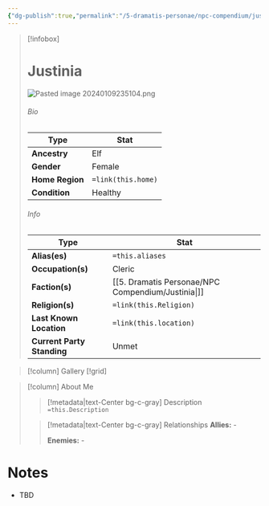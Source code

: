 ```yaml
---
{"dg-publish":true,"permalink":"/5-dramatis-personae/npc-compendium/justinia/","noteIcon":""}
---
```



> [!infobox]
> # Justinia
> ![Pasted image 20240109235104.png](/img/user/x.%20Assets/Attachments/Pasted%20image%2020240109235104.png)
> ###### Bio
> Type |  Stat |
> ---|---|
> **Ancestry** | Elf |
> **Gender** | Female |
> **Home Region** | `=link(this.home)` |
> **Condition** | Healthy |
> ###### Info
> Type |  Stat |
> ---|---|
> **Alias(es)** | `=this.aliases` |
> **Occupation(s)** | Cleric |
> **Faction(s)** | [[5. Dramatis Personae/NPC Compendium/Justinia\|]] |
> **Religion(s)** | `=link(this.Religion)` |
> **Last Known Location** | `=link(this.location)` |
> **Current Party Standing** | Unmet |

> [!column] Gallery 
> [!grid] 
> 

> [!column] About Me
>> [!metadata|text-Center bg-c-gray] Description
>> `=this.Description`
>
>> [!metadata|text-Center bg-c-gray] Relationships
>> **Allies:** -
>>
>> **Enemies:** -

# Notes

- TBD


